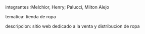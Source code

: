 integrantes :Melchior, Henry; Palucci, Milton Alejo

tematica: tienda de ropa

descripcion: sitio web dedicado a la venta y distribucion de ropa 
